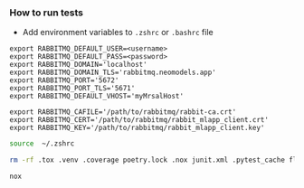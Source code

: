 ### How to run tests
- Add environment variables to `.zshrc` or `.bashrc` file 
```vim
export RABBITMQ_DEFAULT_USER=<username>
export RABBITMQ_DEFAULT_PASS=<password>
export RABBITMQ_DOMAIN='localhost'
export RABBITMQ_DOMAIN_TLS='rabbitmq.neomodels.app'
export RABBITMQ_PORT='5672'
export RABBITMQ_PORT_TLS='5671'
export RABBITMQ_DEFAULT_VHOST='myMrsalHost'

export RABBITMQ_CAFILE='/path/to/rabbitmq/rabbit-ca.crt'
export RABBITMQ_CERT='/path/to/rabbitmq/rabbit_mlapp_client.crt'
export RABBITMQ_KEY='/path/to/rabbitmq/rabbit_mlapp_client.key'
```

```bash
source  ~/.zshrc
```

```bash
rm -rf .tox .venv .coverage poetry.lock .nox junit.xml .pytest_cache flake8.txt

nox
```